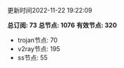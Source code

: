 更新时间2022-11-22 19:22:09

**总订阅: 73**
**总节点: 1076**
**有效节点: 320**
- trojan节点: 70
- v2ray节点: 195
- ss节点: 55
